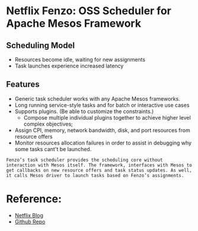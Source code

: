 # Netflix Fenzo: OSS Scheduler for Apache Mesos Framework

## Scheduling Model

* Resources become idle, waiting for new assignments
* Task launches experience increased latency

## Features

* Generic task scheduler works with any Apache Mesos frameworks.
* Long running service-style tasks and for batch or interactive use cases
* Supports plugins. (Be able to customize the constraints.)
    * Compose multiple individual plugins together to achieve higher level complex objectives;
* Assign CPI, memory, network bandwidth, disk, and port resources from resource offers
* Monitor resources allocation failures in order to assist in debugging why some tasks cant't be launched.

```
Fenzo’s task scheduler provides the scheduling core without interaction with Mesos itself. The framework, interfaces with Mesos to get callbacks on new resource offers and task status updates. As well, it calls Mesos driver to launch tasks based on Fenzo’s assignments.
```

# Reference:

* [Netflix Blog](http://techblog.netflix.com/2015/08/fenzo-oss-scheduler-for-apache-mesos.html)
* [Github Repo](https://github.com/Netflix/Fenzo)
